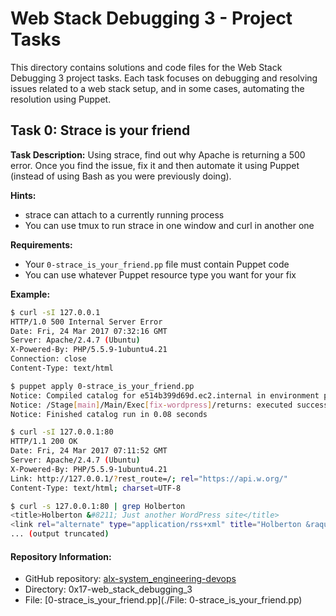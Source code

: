 # Web Stack Debugging 3 - Project Tasks

This directory contains solutions and code files for the Web Stack Debugging 3 project tasks. Each task focuses on debugging and resolving issues related to a web stack setup, and in some cases, automating the resolution using Puppet.

## Task 0: Strace is your friend

**Task Description:** Using strace, find out why Apache is returning a 500 error. Once you find the issue, fix it and then automate it using Puppet (instead of using Bash as you were previously doing).

**Hints:**
- strace can attach to a currently running process
- You can use tmux to run strace in one window and curl in another one

**Requirements:**
- Your `0-strace_is_your_friend.pp` file must contain Puppet code
- You can use whatever Puppet resource type you want for your fix

**Example:**
```bash
$ curl -sI 127.0.0.1
HTTP/1.0 500 Internal Server Error
Date: Fri, 24 Mar 2017 07:32:16 GMT
Server: Apache/2.4.7 (Ubuntu)
X-Powered-By: PHP/5.5.9-1ubuntu4.21
Connection: close
Content-Type: text/html
```

```bash
$ puppet apply 0-strace_is_your_friend.pp
Notice: Compiled catalog for e514b399d69d.ec2.internal in environment production in 0.02 seconds
Notice: /Stage[main]/Main/Exec[fix-wordpress]/returns: executed successfully
Notice: Finished catalog run in 0.08 seconds
```

```bash
$ curl -sI 127.0.0.1:80
HTTP/1.1 200 OK
Date: Fri, 24 Mar 2017 07:11:52 GMT
Server: Apache/2.4.7 (Ubuntu)
X-Powered-By: PHP/5.5.9-1ubuntu4.21
Link: http://127.0.0.1/?rest_route=/; rel="https://api.w.org/"
Content-Type: text/html; charset=UTF-8
```

```bash
$ curl -s 127.0.0.1:80 | grep Holberton
<title>Holberton &#8211; Just another WordPress site</title>
<link rel="alternate" type="application/rss+xml" title="Holberton &raquo; Feed" href="http://127.0.0.1/?feed=rss2" />
... (output truncated)
```

#### Repository Information:

* GitHub repository: [alx-system_engineering-devops](./https://github.com/gebretewodros73/alx-system_engineering-devops)
* Directory: 0x17-web_stack_debugging_3
* File: [0-strace_is_your_friend.pp](./File: 0-strace_is_your_friend.pp)

